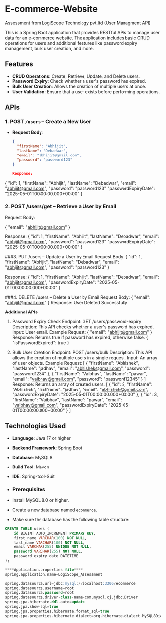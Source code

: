 # E-commerce-Website
Assessment from LogiScope Technology pvt.ltd (User Managment API)

This is a Spring Boot application that provides RESTful APIs to manage user data for an e-commerce website. The application includes basic CRUD operations for users and additional features like password expiry management, bulk user creation, and more.

## Features

- **CRUD Operations**: Create, Retrieve, Update, and Delete users.
- **Password Expiry**: Check whether a user's password has expired.
- **Bulk User Creation**: Allows the creation of multiple users at once.
- **User Validation**: Ensure that a user exists before performing operations.

## APIs

### 1. POST `/users` – Create a New User

- **Request Body**:
  ```json
  {
    "firstName": "Abhijit",
    "lastName": "Debadwar",
    "email": "abhijit@gmail.com",
    "password": "password123"
  }

  Response:

{
  "id": 1,
  "firstName": "Abhijit",
  "lastName": "Debadwar",
  "email": "abhijit@gmail.com",
  "password": "password123"
  "passwordExpiryDate": "2025-05-01T00:00:00.000+00:00"
}

### 2. POST /users/get – Retrieve a User by Email
Request Body:

{
   "email": "abhijit@gmail.com"
}

Response:
{
  "id": 1,
  "firstName": "Abhijit",
  "lastName": "Debadwar",
  "email": "abhijit@gmail.com",
  "password": "password123"
  "passwordExpiryDate": "2025-05-01T00:00:00.000+00:00"
}

###3. PUT /users – Update a User by Email
Request Body:
{
  "id": 1,
  "firstName": "Abhijit",
  "lastName": "Debadwar",
  "email": "abhijit@gmail.com",
  "password": "password123"
}

Response:
{
  "id": 1,
  "firstName": "Abhijit",
  "lastName": "Debadwar",
  "email": "abhijit@gmail.com",
  "passwordExpiryDate": "2025-05-01T00:00:00.000+00:00"
}

###4.  DELETE /users – Delete a User by Email
Request Body:
{
  "email": "abhijit@gmail.com"
} 
Response: User Deleted Successfully

**Additional APIs**

1. Password Expiry Check
Endpoint: GET /users/password-expiry
Description: This API checks whether a user's password has expired.
Input: User email.
Example Request:
{
  "email": "abhijit@gmail.com"
}
Response: Returns true if password has expired, otherwise false.
{
  "isPasswordExpired": true
}

2. Bulk User Creation
Endpoint: POST /users/bulk
Description: This API allows the creation of multiple users in a single request.
Input: An array of user objects.
Example Request:
[
  {
  "firstName": "Abhishek",
  "lastName": "jadhav",
  "email": "abhishek@gmail.com",
  "password": "password1234"
  },
  {
  "firstName": "Vaibhav",
  "lastName": "pawar",
  "email": "vaibhav@gmail.com",
  "password": "password12345"
  }
]
Response: Returns an array of created users.
[
  {
    "id": 2,
    "firstName": "Abhishek",
    "lastName": "jadhav",
    "email": "abhishek@gmail.com",
    "passwordExpiryDate": "2025-05-01T00:00:00.000+00:00"
  },
  {
    "id": 3,
    "firstName": "Vaibhav",
    "lastName": "pawar",
    "email": "vaibhav@gmail.com",
    "passwordExpiryDate": "2025-05-01T00:00:00.000+00:00"
  }
]

## Technologies Used

- **Language**: Java 17 or higher
- **Backend Framework**: Spring Boot
- **Database**: MySQL8
- **Build Tool**: Maven
- **IDE**: Spring-tool-Suit

- ### Prerequisites

- Install MySQL 8.0 or higher.
- Create a new database named `ecommerce`.
- Make sure the database has the following table structure:

```sql
CREATE TABLE users (
    id BIGINT AUTO_INCREMENT PRIMARY KEY,
    first_name VARCHAR(100) NOT NULL,
    last_name VARCHAR(100) NOT NULL,
    email VARCHAR(255) UNIQUE NOT NULL,
    password VARCHAR(255) NOT NULL,
    password_expiry_date DATETIME
);

****Application.properties file****
spring.application.name=LogiScope_Assessment

spring.datasource.url=jdbc:mysql://localhost:3306/ecommerce
spring.datasource.username=root
spring.datasource.password=root
spring.datasource.driver-class-name=com.mysql.cj.jdbc.Driver
spring.jpa.hibernate.ddl-auto=update
spring.jpa.show-sql=true
spring.jpa.properties.hibernate.format_sql=true
spring.jpa.properties.hibernate.dialect=org.hibernate.dialect.MySQL8Dialect

